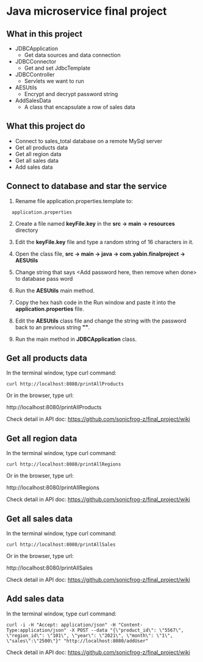# Java microservice final project
## What in this project

- JDBCApplication
  - Get data sources and data connection
- JDBCConnector
  - Get and set JdbcTemplate
- JDBCController
  - Servlets we want to run
- AESUtils
  - Encrypt and decrypt password string
- AddSalesData
  - A class that encapsulate a row of sales data

## What this project do

- Connect to sales_total database on a remote MySql server
- Get all products data
- Get all region data
- Get all sales data
- Add sales data

## Connect to database and star the service



1. Rename file application.properties.template to:

```
  application.properties
```

2. Create a file named **keyFile.key** in the **src -> main -> resources** directory 

3. Edit the **keyFile.key** file and type a random string of 16 characters in it.

4. Open the class file, **src -> main -> java -> com.yabin.finalproject -> AESUtils**

5. Change string that says <Add password here, then remove when done> to database pass word

6. Run the **AESUtils** main method.

7. Copy the hex hash code in the Run window and paste it into the **application.properties** file.

8. Edit the **AESUtils** class file and change the string with the password back to an previous string **""**.

9. Run the main method in **JDBCApplication** class.

## Get all products data

In the terminal window, type curl command:

```shell
curl http://localhost:8080/printAllProducts
```

Or in the browser, type url:

http://localhost:8080/printAllProducts



Check detail in API doc:  https://github.com/sonicfrog-z/final_project/wiki

## Get all region data

In the terminal window, type curl command:

```shell
curl http://localhost:8080/printAllRegions
```

Or in the browser, type url:

http://localhost:8080/printAllRegions



Check detail in API doc:  https://github.com/sonicfrog-z/final_project/wiki

## Get all sales data

In the terminal window, type curl command:

```shell
curl http://localhost:8080/printAllSales
```

Or in the browser, type url:

http://localhost:8080/printAllSales



Check detail in API doc:  https://github.com/sonicfrog-z/final_project/wiki

## Add sales data

In the terminal window, type curl command:

```shell
curl -i -H "Accept: application/json" -H "Content-Type:application/json" -X POST --data "{\"product_id\": \"5567\", \"region_id\": \"101\", \"year\": \"2021\", \"month\": \"1\", \"sales\":\"2500\"}" "http://localhost:8080/addUser"
```



Check detail in API doc:  https://github.com/sonicfrog-z/final_project/wiki

